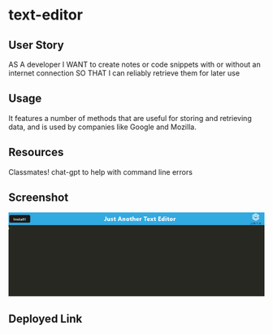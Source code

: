 # text-editor

## User Story
AS A developer
I WANT to create notes or code snippets with or without an internet connection
SO THAT I can reliably retrieve them for later use

## Usage 
It features a number of methods that are useful for storing and retrieving data, and is used by companies like Google and Mozilla.

## Resources
Classmates! chat-gpt to help with command line errors

## Screenshot
![Alt text](image.png)

## Deployed Link
